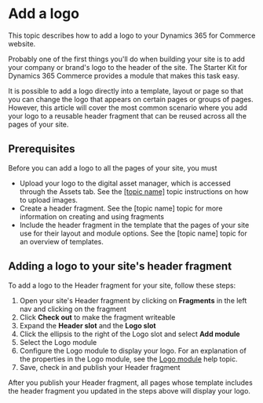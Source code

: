 # Add a logo
This topic describes how to add a logo to your Dynamics 365 for Commerce website.

Probably one of the first things you'll do when building your site is to add your company or brand's logo to the header of the site. The Starter Kit for Dynamics 365 Commerce provides a module that makes this task easy. 

It is possible to add a logo directly into a template, layout or page so that you can change the logo that appears on certain pages or groups of pages. However, this article will cover the most common scenario where you add your logo to a reusable header fragment that can be reused across all the pages of your site. 

## Prerequisites

Before you can add a logo to all the pages of your site, you must

- Upload your logo to the digital asset manager, which is accessed through the Assets tab. See the [[topic name]](foo.md) topic instructions on how to upload images. 
- Create a header fragment. See the [topic name] topic for more information on creating and using fragments
- Include the header fragment in the template that the pages of your site use for their layout and module options. See the [topic name] topic for an overview of templates. 


## Adding a logo to your site's header fragment

To add a logo to the Header fragment for your site, follow these steps:

1. Open your site's Header fragment by clicking on **Fragments** in the left nav and clicking on the fragment
2. Click **Check out** to make the fragment writeable 
3. Expand the **Header slot** and the **Logo slot**
4. Click the ellipsis to the right of the Logo slot and select **Add module**
5. Select the Logo module
6. Configure the Logo module to display your logo. For an explanation of the properties in the Logo module, see the [Logo module](http://) help topic.
7. Save, check in and publish your Header fragment

After you publish your Header fragment, all pages whose template includes the header fragment you updated in the steps above will display your logo. 

 

 

